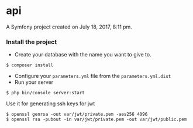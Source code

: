 api
===

A Symfony project created on July 18, 2017, 8:11 pm.

### Install the project

- Create your database with the name you want to give to.
```
$ composer install
```

- Configure your `parameters.yml` file from the `parameters.yml.dist`
- Run your server 
```
$ php bin/console server:start 
```

Use it for generating ssh keys for jwt
```
$ openssl genrsa -out var/jwt/private.pem -aes256 4096
$ openssl rsa -pubout -in var/jwt/private.pem -out var/jwt/public.pem
```
